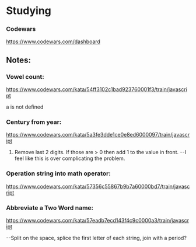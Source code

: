 # Studying

### Codewars
https://www.codewars.com/dashboard

## Notes:

### Vowel count:
https://www.codewars.com/kata/54ff3102c1bad923760001f3/train/javascript

a is not defined

### Century from year:
https://www.codewars.com/kata/5a3fe3dde1ce0e8ed6000097/train/javascript

1) Remove last 2 digits. If those are > 0 then add 1 to the value in front.
--I feel like this is over complicating the problem.

### Operation string into math operator:
https://www.codewars.com/kata/57356c55867b9b7a60000bd7/train/javascript

### Abbreviate a Two Word name:
https://www.codewars.com/kata/57eadb7ecd143f4c9c0000a3/train/javascript

--Split on the space, splice the first letter of each string, join with a period?